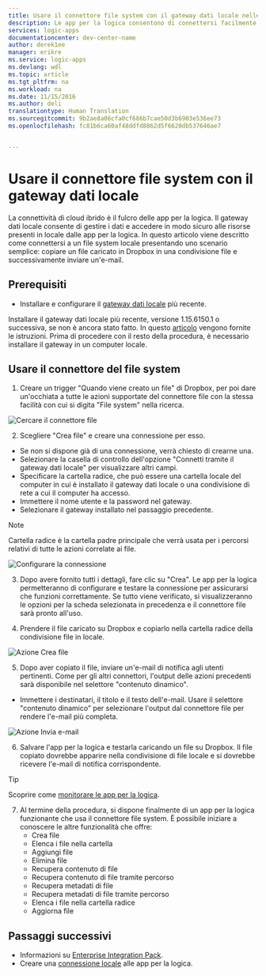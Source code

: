 ```yaml
---
title: Usare il connettore file system con il gateway dati locale nelle app per la logica | Microsoft Docs
description: Le app per la logica consentono di connettersi facilmente al file system locale come parte del flusso di lavoro.
services: logic-apps
documentationcenter: dev-center-name
author: derek1ee
manager: erikre
ms.service: logic-apps
ms.devlang: wdl
ms.topic: article
ms.tgt_pltfrm: na
ms.workload: na
ms.date: 11/15/2016
ms.author: deli
translationtype: Human Translation
ms.sourcegitcommit: 9b2ae8a06cfa0cf686b7cae50d3b6903e536ee73
ms.openlocfilehash: fc81b6ca60af48ddfd8862d5f6620db537646ae7


---
```

# <a name="use-file-system-connector-with-on-premises-data-gateway"></a>Usare il connettore file system con il gateway dati locale

La connettività di cloud ibrido è il fulcro delle app per la logica. Il gateway dati locale consente di gestire i dati e accedere in modo sicuro alle risorse presenti in locale dalle app per la logica. In questo articolo viene descritto come connettersi a un file system locale presentando uno scenario semplice: copiare un file caricato in Dropbox in una condivisione file e successivamente inviare un'e-mail.

## <a name="prerequisites"></a>Prerequisiti
- Installare e configurare il [gateway dati locale](https://www.microsoft.com/en-us/download/details.aspx?id=53127) più recente.

 Installare il gateway dati locale più recente, versione 1.15.6150.1 o successiva, se non è ancora stato fatto. In questo [articolo](http://aka.ms/logicapps-gateway) vengono fornite le istruzioni. Prima di procedere con il resto della procedura, è necessario installare il gateway in un computer locale.

## <a name="use-file-system-connector"></a>Usare il connettore del file system

1. Creare un trigger "Quando viene creato un file" di Dropbox, per poi dare un'occhiata a tutte le azioni supportate del connettore file con la stessa facilità con cui si digita "File system" nella ricerca.

 ![Cercare il connettore file](./media/app-service-logic-use-file-connector/search-file-connector.png)

2. Scegliere "Crea file" e creare una connessione per esso.
 - Se non si dispone già di una connessione, verrà chiesto di crearne una.
 - Selezionare la casella di controllo dell'opzione "Connetti tramite il gateway dati locale" per visualizzare altri campi.
 - Specificare la cartella radice, che può essere una cartella locale del computer in cui è installato il gateway dati locale o una condivisione di rete a cui il computer ha accesso.
 - Immettere il nome utente e la password nel gateway.
 - Selezionare il gateway installato nel passaggio precedente.
    
 > [!NOTE]
 > Cartella radice è la cartella padre principale che verrà usata per i percorsi relativi di tutte le azioni correlate ai file.

 ![Configurare la connessione](./media/app-service-logic-use-file-connector/create-file.png)

3. Dopo avere fornito tutti i dettagli, fare clic su "Crea". Le app per la logica permetteranno di configurare e testare la connessione per assicurarsi che funzioni correttamente. Se tutto viene verificato, si visualizzeranno le opzioni per la scheda selezionata in precedenza e il connettore file sarà pronto all'uso.

4. Prendere il file caricato su Dropbox e copiarlo nella cartella radice della condivisione file in locale.

 ![Azione Crea file](./media/app-service-logic-use-file-connector/create-file-filled.png)

5. Dopo aver copiato il file, inviare un'e-mail di notifica agli utenti pertinenti. Come per gli altri connettori, l'output delle azioni precedenti sarà disponibile nel selettore "contenuto dinamico".
 - Immettere i destinatari, il titolo e il testo dell'e-mail. Usare il selettore "contenuto dinamico" per selezionare l'output dal connettore file per rendere l'e-mail più completa.

 ![Azione Invia e-mail](./media/app-service-logic-use-file-connector/send-email.png)

6. Salvare l'app per la logica e testarla caricando un file su Dropbox. Il file copiato dovrebbe apparire nella condivisione di file locale e si dovrebbe ricevere l'e-mail di notifica corrispondente.
 > [!TIP]
 > Scoprire come [monitorare le app per la logica](app-service-logic-monitor-your-logic-apps.md).

7. Al termine della procedura, si dispone finalmente di un app per la logica funzionante che usa il connettore file system. È possibile iniziare a conoscere le altre funzionalità che offre:
    - Crea file
    - Elenca i file nella cartella
    - Aggiungi file
    - Elimina file
    - Recupera contenuto di file
    - Recupera contenuto di file tramite percorso
    - Recupera metadati di file
    - Recupera metadati di file tramite percorso
    - Elenca i file nella cartella radice
    - Aggiorna file

## <a name="next-steps"></a>Passaggi successivi
- Informazioni su [Enterprise Integration Pack](app-service-logic-enterprise-integration-overview.md). 
- Creare una [connessione locale](app-service-logic-gateway-connection.md) alle app per la logica.



<!--HONumber=Nov16_HO3-->


